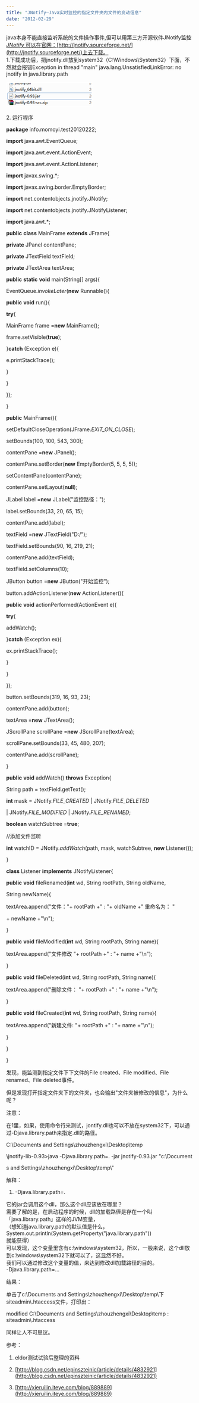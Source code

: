 ```yaml
---
title: "JNotify—Java实时监控的指定文件夹内文件的变动信息"
date: "2012-02-29"
---
```


java本身不能直接监听系统的文件操作事件,但可以用第三方开源软件JNotify监控  
[](http://www.google.com.hk/url?sa=t&source=web&cd=1&ved=0CBkQFjAA&url=http%3A%2F%2Fjnotify.sourceforge.net%2F&rct=j&q=java%20Jnotify&ei=sVIETrHCJY_YiAKsh-HEDQ&usg=AFQjCNFe7HUf2D122XXPSQZ4Jr9JkroW8w&cad=rjt)[_JNotify_ 可以在官网：](http://www.google.com.hk/url?sa=t&source=web&cd=1&ved=0CBkQFjAA&url=http%3A%2F%2Fjnotify.sourceforge.net%2F&rct=j&q=java%20Jnotify&ei=sVIETrHCJY_YiAKsh-HEDQ&usg=AFQjCNFe7HUf2D122XXPSQZ4Jr9JkroW8w&cad=rjt)[http://jnotify.sourceforge.net/](http://jnotify.sourceforge.net/)上去下载。  
1.下载成功后，把jnotify.dll放到system32（C:\\Windows\\System32）下面，不然就会报错Exception in thread "main" java.lang.UnsatisfiedLinkError: no jnotify in java.library.path

![](images/022912_0541_JNotifyJava1.png)

2\. 运行程序

**package** info.momoyi.test20120222;

**import** java.awt.EventQueue;

**import** java.awt.event.ActionEvent;

**import** java.awt.event.ActionListener;

**import** javax.swing.\*;

**import** javax.swing.border.EmptyBorder;

**import** net.contentobjects.jnotify.JNotify;

**import** net.contentobjects.jnotify.JNotifyListener;

**import** java.awt.\*;

**public** **class** MainFrame **extends** JFrame{

**private** JPanel contentPane;

**private** JTextField textField;

**private** JTextArea textArea;

**public** **static** **void** main(String\[\] args){

EventQueue._invokeLater_(**new** Runnable(){

**public** **void** run(){

**try**{

MainFrame frame =**new** MainFrame();

frame.setVisible(**true**);

}**catch** (Exception e){

e.printStackTrace();

}

}

});

}

**public** MainFrame(){

setDefaultCloseOperation(JFrame._EXIT\_ON\_CLOSE_);

setBounds(100, 100, 543, 300);

contentPane =**new** JPanel();

contentPane.setBorder(**new** EmptyBorder(5, 5, 5, 5));

setContentPane(contentPane);

contentPane.setLayout(**null**);

JLabel label =**new** JLabel("监控路径：");

label.setBounds(33, 20, 65, 15);

contentPane.add(label);

textField =**new** JTextField("D:/");

textField.setBounds(90, 16, 219, 21);

contentPane.add(textField);

textField.setColumns(10);

JButton button =**new** JButton("开始监控");

button.addActionListener(**new** ActionListener(){

**public** **void** actionPerformed(ActionEvent e){

**try**{

addWatch();

}**catch** (Exception ex){

ex.printStackTrace();

}

}

});

button.setBounds(319, 16, 93, 23);

contentPane.add(button);

textArea =**new** JTextArea();

JScrollPane scrollPane =**new** JScrollPane(textArea);

scrollPane.setBounds(33, 45, 480, 207);

contentPane.add(scrollPane);

}

**public** **void** addWatch() **throws** Exception{

String path = textField.getText();

**int** mask = JNotify._FILE\_CREATED_ | JNotify._FILE\_DELETED_

| JNotify._FILE\_MODIFIED_ | JNotify._FILE\_RENAMED_;

**boolean** watchSubtree =**true**;

//添加文件监听

**int** watchID = JNotify._addWatch_(path, mask, watchSubtree, **new** Listener());

}

**class** Listener **implements** JNotifyListener{

**public** **void** fileRenamed(**int** wd, String rootPath, String oldName,

String newName){

textArea.append("文件："\+ rootPath +" : "\+ oldName +" 重命名为： "

\+ newName +"\\n");

}

**public** **void** fileModified(**int** wd, String rootPath, String name){

textArea.append("文件修改 "\+ rootPath +" : "\+ name +"\\n");

}

**public** **void** fileDeleted(**int** wd, String rootPath, String name){

textArea.append("删除文件： "\+ rootPath +" : "\+ name +"\\n");

}

**public** **void** fileCreated(**int** wd, String rootPath, String name){

textArea.append("新建文件: "\+ rootPath +" : "\+ name +"\\n");

}

}

}

发现，能监测到指定文件下下文件的File created、File modified、File renamed、File deleted事件。

但是发现打开指定文件夹下的文件夹，也会输出"文件夹被修改的信息"，为什么呢？

注意：

在1里，如果，使用命令行来测试，jontify.dll也可以不放在system32下，可以通过\-Djava.library.path来指定.dll的路径。

C:\\Documents and Settings\\zhouzhengxi\\Desktop\\temp

\\jnotify-lib-0.93>java -Djava.library.path=. -jar jnotify-0.93.jar "c:\\Document

s and Settings\\zhouzhengxi\\Desktop\\temp\\"

解释：

1. \-Djava.library.path=.
    

它的jar会调用这个dll，那么这个dll应该放在哪里？  
需要了解的是，在启动程序的时候，dll的加载路径是存在一个叫「java.library.path」这样的JVM变量，  
（想知道java.library.path的默认值是什么，  
 System.out.println(System.getProperty("java.library.path"))  
 就能获得）  
可以发现，这个变量里含有c:\\windows\\system32，所以，一般来说，这个dll放到c:\\windows\\system32下就可以了，这显然不好。  
我们可以通过修改这个变量的值，来达到修改dll加载路径的目的。  
 -Djava.library.path=...

结果：

单击了c:\\Documents and Settings\\zhouzhengxi\\Desktop\\temp\\下siteadmin\\.htaccess文件，打印出：

modified C:\\Documents and Settings\\zhouzhengxi\\Desktop\\temp : siteadmin\\.htaccess

同样让人不可思议。

参考：

1. eldor测试试验后整理的资料
    
2. [http://blog.csdn.net/epinszteinic/article/details/4832921](http://blog.csdn.net/epinszteinic/article/details/4832921)
    
3. [http://xieruilin.iteye.com/blog/889889](http://xieruilin.iteye.com/blog/889889)
